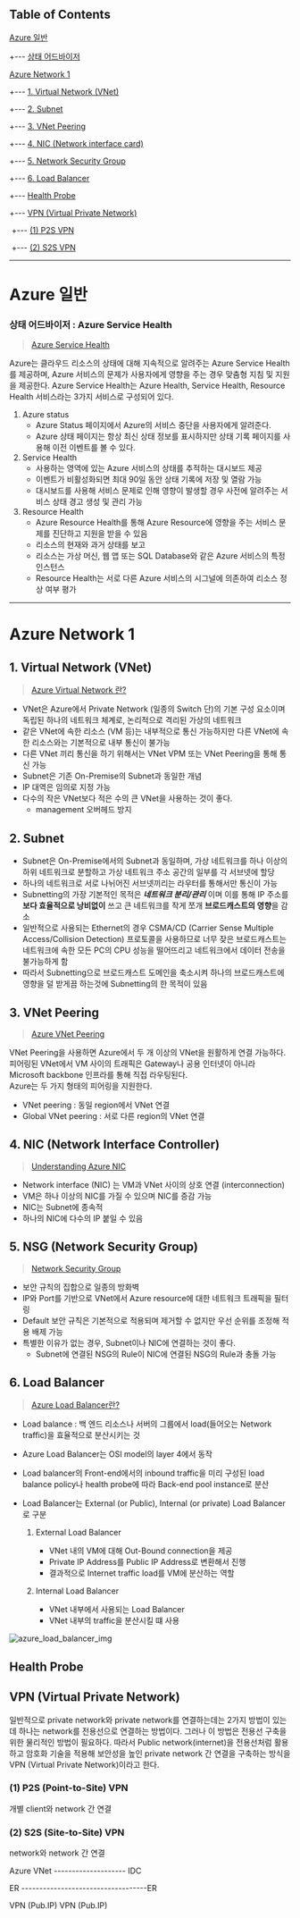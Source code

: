 ## Table of Contents

[Azure 일반](#azure-일반)

+--- [상태 어드바이저](#azure-상태-어드바이저)

[Azure Network 1](#azure-network-1)

+--- [1. Virtual Network (VNet)](#1.-virtual-network-(vnet))

+--- [2. Subnet](#2.-subnet)

+--- [3. VNet Peering](#3.-vnet-peering)

+--- [4. NIC (Network interface card)](#4.-nic-(network-interface-card))

+--- [5. Network Security Group](#5.-nsg-(network-security-group))

+--- [6. Load Balancer](#6.-load-balancer)

+--- [Health Probe](#health-probe)

+--- [VPN (Virtual Private Network)](#vpn-(virtual-private-network))

​		+--- [(1) P2S VPN](#(1)-p2s-(point-to-site)-vpn)

​		+--- [(2) S2S VPN](#(2)-s2s-(site-to-site)-vpn)

---

# Azure 일반

### 상태 어드바이저 : Azure Service Health

> [Azure Service Health](https://docs.microsoft.com/ko-kr/azure/service-health/)

Azure는 클라우드 리소스의 상태에 대해 지속적으로 알려주는 Azure Service Health를 제공하며, Azure 서비스의 문제가 사용자에게 영향을 주는 경우 맞춤형 지침 및 지원을 제공한다. Azure Service Health는 Azure Health, Service Health, Resource Health 서비스라는 3가지 서비스로 구성되어 있다.

1. Azure status
   - Azure Status 페이지에서 Azure의 서비스 중단을 사용자에게 알려준다.
   - Azure 상태 페이지는 항상 최신 상태 정보를 표시하지만 상태 기록 페이지를 사용해 이전 이벤트를 볼 수 있다.
2. Service Health
   - 사용하는 영역에 있는 Azure 서비스의 상태를 추적하는 대시보드 제공
   - 이벤트가 비활성화되면 최대 90일 동안 상태 기록에 저장 및 열람 가능
   - 대시보드를 사용해 서비스 문제로 인해 영향이 발생할 경우 사전에 알려주는 서비스 상태 경고 생성 및 관리 가능
3. Resource Health
   - Azure Resource Health를 통해 Azure Resource에 영향을 주는 서비스 문제를 진단하고 지원을 받을 수 있음
   - 리소스의 현재와 과거 상태를 보고
   - 리소스는 가상 머신, 웹 앱 또는 SQL Database와 같은 Azure 서비스의 특정 인스턴스
   - Resource Health는 서로 다른 Azure 서비스의 시그널에 의존하여 리소스 정상 여부 평가

---

# Azure Network 1

## 1. Virtual Network (VNet)

> [Azure Virtual Network 란?](https://docs.microsoft.com/ko-kr/azure/virtual-network/virtual-networks-overview)

- VNet은 Azure에서 Private Network (일종의 Switch 단)의 기본 구성 요소이며 독립된 하나의 네트워크 체계로, 논리적으로 격리된 가상의 네트워크
- 같은 VNet에 속한 리소스 (VM 등)는 내부적으로 통신 가능하지만 다른 VNet에 속한 리소스와는 기본적으로 내부 통신이 불가능
- 다른 VNet 끼리 통신을 하기 위해서는 VNet VPM 또는 VNet Peering을 통해 통신 가능
- Subnet은 기존 On-Premise의 Subnet과 동일한 개념
- IP 대역은 임의로 지정 가능
- 다수의 작은 VNet보다 적은 수의 큰 VNet을 사용하는 것이 좋다.
  - management 오버헤드 방지


## 2. Subnet

- Subnet은 On-Premise에서의 Subnet과 동일하며, 가상 네트워크를 하나 이상의 하위 네트워크로 분할하고 가상 네트워크 주소 공간의 일부를 각 서브넷에 할당
- 하나의 네트워크로 서로 나뉘어진 서브넷끼리는 라우터를 통해서만 통신이 가능
- Subnetting의 가장 기본적인 목적은 _**네트워크 분리/관리**_ 이며 이를 통해 IP 주소를 **보다 효율적으로 낭비없이** 쓰고 큰 네트워크를 작게 쪼개 **브로드캐스트의 영향**을 감소
- 일반적으로 사용되는 Ethernet의 경우 CSMA/CD (Carrier Sense Multiple Access/Collision Detection) 프로토콜을 사용하므로 너무 잦은 브로드캐스트는 네트워크에 속한 모든 PC의 CPU 성능을 떨어뜨리고 네트워크에서 데이터 전송을 불가능하게 함
- 따라서 Subnetting으로 브로드캐스트 도메인을 축소시켜 하나의 브로드캐스트에 영향을 덜 받게끔 하는것에 Subnetting의 한 목적이 있음

## 3. VNet Peering

> [Azure VNet Peering](https://docs.microsoft.com/ko-kr/azure/virtual-network/virtual-network-peering-overview)

VNet Peering을 사용하면 Azure에서 두 개 이상의 VNet을 원활하게 연결 가능하다. 피어링된 VNet에서 VM 사이의 트래픽은 Gateway나 공용 인터넷이 아니라 Microsoft backbone 인프라를 통해 직접 라우팅된다.  
Azure는 두 가지 형태의 피어링을 지원한다.

- VNet peering : 동일 region에서 VNet 연결
- Global VNet peering : 서로 다른 region의 VNet 연결
  
## 4. NIC (Network Interface Controller)

> [Understanding Azure NIC](https://social.msdn.microsoft.com/Forums/en-US/c4a1410c-ca52-4acb-bb1d-d1e0ed90c82a/understanding-azure-nic?forum=WAVirtualMachinesVirtualNetwork)

- Network interface (NIC) 는 VM과 VNet 사이의 상호 연결 (interconnection)
- VM은 하나 이상의 NIC를 가질 수 있으며 NIC를 증감 가능
- NIC는 Subnet에 종속적
- 하나의 NIC에 다수의 IP 붙일 수 있음

## 5. NSG (Network Security Group)

> [Network Security Group](https://docs.microsoft.com/ko-kr/azure/virtual-network/network-security-groups-overview)

- 보안 규칙의 집합으로 일종의 방화벽
- IP와 Port를 기반으로 VNet에서 Azure resource에 대한 네트워크 트래픽을 필터링
- Default 보안 규칙은 기본적으로 적용되며 제거할 수 없지만 우선 순위를 조정해 적용 배제 가능
- 특별한 이유가 없는 경우, Subnet이나 NIC에 연결하는 것이 좋다.
  - Subnet에 연결된 NSG의 Rule이 NIC에 연결된 NSG의 Rule과 충돌 가능

## 6. Load Balancer

> [Azure Load Balancer란?](https://docs.microsoft.com/ko-kr/azure/load-balancer/load-balancer-overview)

- Load balance : 백 엔드 리소스나 서버의 그룹에서 load(들어오는 Network traffic)을 효율적으로 분산시키는 것
- Azure Load Balancer는 OSI model의 layer 4에서 동작
- Load balancer의 Front-end에서의 inbound traffic을 미리 구성된 load balance policy나 health probe에 따라 Back-end pool instance로 분산
- Load Balancer는 External (or Public), Internal (or private) Load Balancer로 구분

  1. External Load Balancer
     - VNet 내의 VM에 대해 Out-Bound connection을 제공
     - Private IP Address를 Public IP Address로 변환해서 진행
     - 결과적으로 Internet traffic load를 VM에 분산하는 역할

  2. Internal Load Balancer
     - VNet 내부에서 사용되는 Load Balancer
     - VNet 내부의 traffic을 분산시킬 떄 사용

![azure_load_balancer_img](./img/azure-load-balancer.svg)

## Health Probe

## VPN (Virtual Private Network)

일반적으로 private network와 private network를 연결하는데는 2가지 방법이 있는데 하나는 network를 전용선으로 연결하는 방법이다. 그러나 이 방법은 전용선 구축을 위한 물리적인 방법이 필요하다. 따라서 Public network(internet)을 전용선처럼 활용하고 암호화 기술을 적용해 보안성을 높인 private network 간 연결을 구축하는 방식을 VPN (Virtual Private Network)이라고 한다.

### (1) P2S (Point-to-Site) VPN

개별 client와 network 간 연결

### (2) S2S (Site-to-Site) VPN

network와 network 간 연결

Azure VNet -------------------- IDC

ER -----------------------------------ER

VPN (Pub.IP)         VPN (Pub.IP)